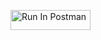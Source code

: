 [<img src="https://run.pstmn.io/button.svg" alt="Run In Postman" style="width: 128px; height: 32px;">](https://god.gw.postman.com/run-collection/33462905-311db70f-5ef9-4dd2-bd61-41aff14a4d59?action=collection%2Ffork&source=rip_markdown&collection-url=entityId%3D33462905-311db70f-5ef9-4dd2-bd61-41aff14a4d59%26entityType%3Dcollection%26workspaceId%3D27569017-daac-4d52-9bb4-54e41b52bef2)